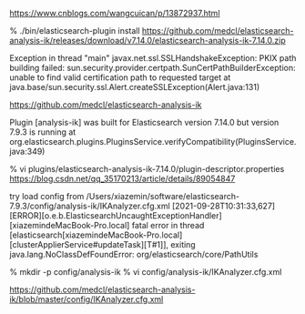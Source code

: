 https://www.cnblogs.com/wangcuican/p/13872937.html

% ./bin/elasticsearch-plugin install https://github.com/medcl/elasticsearch-analysis-ik/releases/download/v7.14.0/elasticsearch-analysis-ik-7.14.0.zip

Exception in thread "main" javax.net.ssl.SSLHandshakeException: PKIX path building failed: sun.security.provider.certpath.SunCertPathBuilderException: unable to find valid certification path to requested target
	at java.base/sun.security.ssl.Alert.createSSLException(Alert.java:131)
  
  
https://github.com/medcl/elasticsearch-analysis-ik


Plugin [analysis-ik] was built for Elasticsearch version 7.14.0 but version 7.9.3 is running
	at org.elasticsearch.plugins.PluginsService.verifyCompatibility(PluginsService.java:349)
	
% vi plugins/elasticsearch-analysis-ik-7.14.0/plugin-descriptor.properties
https://blog.csdn.net/qq_35170213/article/details/89054847


 try load config from /Users/xiazemin/software/elasticsearch-7.9.3/config/analysis-ik/IKAnalyzer.cfg.xml
 [2021-09-28T10:31:33,627][ERROR][o.e.b.ElasticsearchUncaughtExceptionHandler] [xiazemindeMacBook-Pro.local] fatal error in thread [elasticsearch[xiazemindeMacBook-Pro.local][clusterApplierService#updateTask][T#1]], exiting
java.lang.NoClassDefFoundError: org/elasticsearch/core/PathUtils


% mkdir -p config/analysis-ik
% vi config/analysis-ik/IKAnalyzer.cfg.xml

https://github.com/medcl/elasticsearch-analysis-ik/blob/master/config/IKAnalyzer.cfg.xml
